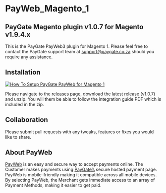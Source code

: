 # PayWeb_Magento_1
## PayGate Magento plugin v1.0.7 for Magento v1.9.4.x

This is the PayGate PayWeb3 plugin for Magento 1. Please feel free to contact the PayGate support team at support@paygate.co.za should you require any assistance.

## Installation
[![How To Setup PayGate PayWeb for Magento 1](https://www.appinlet.com/wp-content/uploads/2018/09/Magento-1-Integration.jpg)](https://www.youtube.com/watch?v=jv_mGpYW7yA "How To Setup PayGate PayWeb for Magento 1")

Please navigate to the [releases page](https://github.com/PayGate/PayWeb_Magento_1/releases), download the latest release (v1.0.7) and unzip. You will them be able to follow the integration guide PDF which is included in the zip.

## Collaboration

Please submit pull requests with any tweaks, features or fixes you would like to share.

## About PayWeb

[PayWeb](https://www.paygate.co.za/paygate-products/payweb/) is an easy and secure way to accept payments online. The Customer makes payments using [PayGate’s](https://www.paygate.co.za/) secure hosted payment page. PayWeb is mobile-friendly making it compatible across all mobile devices. By selecting PayWeb, the Merchant gets immediate access to an array of Payment Methods, making it easier to get paid.
